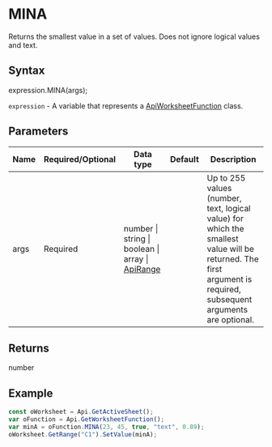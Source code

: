 # MINA

Returns the smallest value in a set of values. Does not ignore logical values and text.

## Syntax

expression.MINA(args);

`expression` - A variable that represents a [ApiWorksheetFunction](../ApiWorksheetFunction.md) class.

## Parameters

| **Name** | **Required/Optional** | **Data type** | **Default** | **Description** |
| ------------- | ------------- | ------------- | ------------- | ------------- |
| args | Required | number &#124; string &#124; boolean &#124; array &#124; [ApiRange](../../ApiRange/ApiRange.md) |  | Up to 255 values (number, text, logical value) for which the smallest value will be returned. The first argument is required, subsequent arguments are optional. |

## Returns

number

## Example



```javascript
const oWorksheet = Api.GetActiveSheet();
var oFunction = Api.GetWorksheetFunction();
var minA = oFunction.MINA(23, 45, true, "text", 0.89);
oWorksheet.GetRange("C1").SetValue(minA);

```
